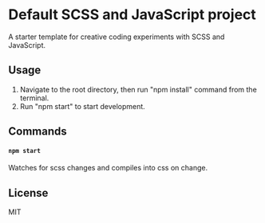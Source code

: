 # Default SCSS and JavaScript project
A starter template for creative coding experiments with SCSS and JavaScript.

## Usage
1. Navigate to the root directory, then run "npm install" command from the terminal.
2. Run "npm start" to start development.

## Commands
#### `npm start`
Watches for scss changes and compiles into css on change.

## License
MIT
